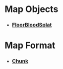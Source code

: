 # Map Objects

-   ### [FloorBloodSplat](objects/floor_blood_splat.html)

# Map Format

-   ### [Chunk](chunk.html)
